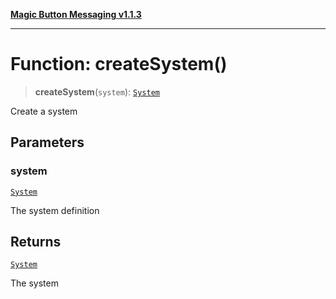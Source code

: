 [**Magic Button Messaging v1.1.3**](../README.md)

***

# Function: createSystem()

> **createSystem**(`system`): [`System`](../interfaces/System.md)

Create a system

## Parameters

### system

[`System`](../interfaces/System.md)

The system definition

## Returns

[`System`](../interfaces/System.md)

The system
